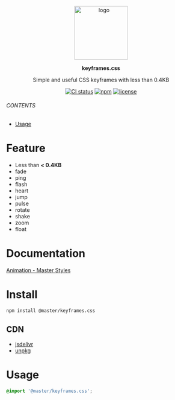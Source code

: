 <br><br>
<p align="center">
    <img src="https://raw.githubusercontent.com/master-co/package/document/images/logo-and-text.svg" alt="logo" width="142">
</p>
<p align="center">
    <b><!-- name -->keyframes.css<!----></b>
</p>
<p align="center"><!-- package.description -->Simple and useful CSS keyframes with less than 0.4KB<!----></p>
<p align="center">
<!-- badges.map((badge) => `<a href="${badge.href}"><img src="${badge.src}" alt="${badge.alt}"></a>`).join('&nbsp;')--><a href="https://circleci.com/gh/master-co/workflows/keyframes.css/tree/main"><img src="https://img.shields.io/circleci/build/github/master-co/keyframes.css/main.svg?logo=circleci&logoColor=fff&label=CircleCI" alt="CI status"></a>&nbsp;<a href="https://www.npmjs.com/@master/keyframes.css"><img src="https://img.shields.io/npm/v/@master/keyframes.css.svg?logo=npm&logoColor=fff&label=NPM&color=limegreen" alt="npm"></a>&nbsp;<a href="https://github.com/master-co/keyframes.css/blob/main/LICENSE"><img src="https://img.shields.io/github/license/master-co/keyframes.css" alt="license"></a><!---->
</p>

###### CONTENTS
- [Usage](#usage)

# Feature
- Less than **< 0.4KB**
- fade
- ping
- flash
- heart
- jump
- pulse
- rotate
- shake
- zoom
- float

# Documentation
[Animation - Master Styles](https://docs.master.co/styles/animation)

# Install
```sh
npm install @master/keyframes.css
```
## CDN
<!-- cdns.map((cdn) => `\n- [${cdn.name}](${cdn.href})`).join('') -->
- [jsdelivr](https://www.jsdelivr.com/package/npm/@master/keyframes.css)
- [unpkg](https://unpkg.com/@master/keyframes.css)<!---->

# Usage
```css
@import '@master/keyframes.css';
```